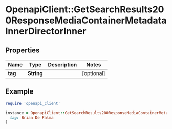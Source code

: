 # OpenapiClient::GetSearchResults200ResponseMediaContainerMetadataInnerDirectorInner

## Properties

| Name | Type | Description | Notes |
| ---- | ---- | ----------- | ----- |
| **tag** | **String** |  | [optional] |

## Example

```ruby
require 'openapi_client'

instance = OpenapiClient::GetSearchResults200ResponseMediaContainerMetadataInnerDirectorInner.new(
  tag: Brian De Palma
)
```

